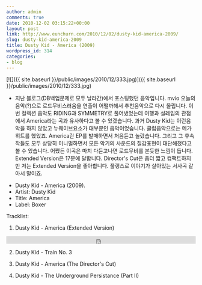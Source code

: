 ```yaml
---
author: admin
comments: true
date: 2010-12-02 03:15:22+00:00
layout: post
link: http://www.eunchurn.com/2010/12/02/dusty-kid-america-2009/
slug: dusty-kid-america-2009
title: Dusty Kid - America (2009)
wordpress_id: 314
categories:
- blog
---
```


[![]({{ site.baseurl }}/public/images/2010/12/333.jpg)]({{ site.baseurl }}/public/images/2010/12/333.jpg)

	
* 지난 블로그(DB백업문제로 모두 날라간)에서 포스팅했던 음악입니다. mvio 오늘의 음악(?)으로 로드무비스러움을 연출이 어떨까해서 추천음악으로 다시 올립니다. 이번 컬렉션 음악도 RIDING과 SYMMETRY로 풀어냈었는데 여행과 설레임의 관점에서 America라는 곡과 유사하다고 볼 수 있겠습니다. 과거 Dusty Kid는 이런음악을 하지 않았고 뉴웨이브요소가 대부분인 음악이었습니다. 클럽음악으로는 메가히트를 했었죠. America란 EP를 발매하면서 처음듣고 놀랐습니다. 그리고 그 후속작들도 모두 상당히 미니멀하면서 모든 악기의 사운드의 질감표현이 대단해졌다고 볼 수 있습니다. 어쨌든 이곡은 마치 다듣고나면 로드무비를 본듯한 느낌이 듭니다. Extended Version은 17분에 달합니다. Director's Cut은 좀더 짧고 컴팩트하지만 저는 Extended Version을 좋아합니다. 풀랭스로 이야기가 살아있는 서사곡 같아서 말이죠.

- Dusty Kid - America (2009). 
- Artist: Dusty Kid 
- Title: America 
- Label: Boxer

Tracklist:
01. Dusty Kid - America (Extended Version)
<iframe width="100%" height="20" scrolling="no" frameborder="no" src="https://w.soundcloud.com/player/?url=https%3A//api.soundcloud.com/tracks/119322021&amp;color=%23ff5500&amp;inverse=false&amp;auto_play=false&amp;show_user=true"></iframe>

02. Dusty Kid - Train No. 3

03. Dusty Kid - America (The Director's Cut)

04. Dusty Kid - The Underground Persistance (Part II)



